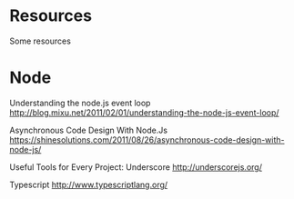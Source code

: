 # Resources
Some resources

# Node
Understanding the node.js event loop
http://blog.mixu.net/2011/02/01/understanding-the-node-js-event-loop/

Asynchronous Code Design With Node.Js
https://shinesolutions.com/2011/08/26/asynchronous-code-design-with-node-js/

Useful Tools for Every Project:
Underscore
http://underscorejs.org/

Typescript
http://www.typescriptlang.org/
